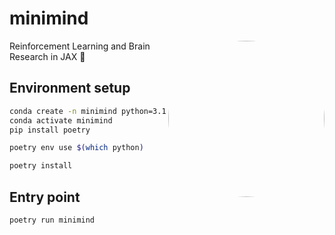 # minimind

<img align="right" width="250" height="250" style="border-radius: 50%;" src="assests/minimind.png">

Reinforcement Learning and Brain Research in JAX 🧠

## Environment setup

```bash
conda create -n minimind python=3.10.11 -y
conda activate minimind
pip install poetry

poetry env use $(which python)

poetry install
```

## Entry point

```shell
poetry run minimind
```
